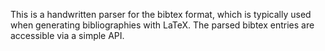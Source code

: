 This is a handwritten parser for the bibtex format, which is typically used when generating bibliographies with LaTeX. The parsed bibtex entries are accessible via a simple API.